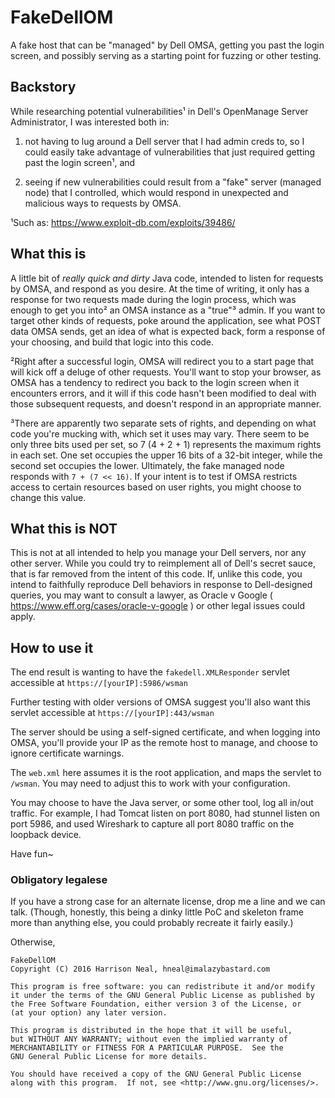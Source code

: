 # FakeDellOM
A fake host that can be "managed" by Dell OMSA, getting you past the login screen, and
possibly serving as a starting point for fuzzing or other testing.

## Backstory
While researching potential vulnerabilities¹ in Dell's OpenManage Server Administrator,
I was interested both in:

1. not having to lug around a Dell server that I had admin creds to, so I could easily
   take advantage of vulnerabilities that just required getting past the login screen¹,
   and
   
2. seeing if new vulnerabilities could result from a "fake" server (managed node) that
   I controlled, which would respond in unexpected and malicious ways to requests by OMSA.

¹Such as: https://www.exploit-db.com/exploits/39486/

## What this is
A little bit of _really quick and dirty_ Java code, intended to listen for requests by
OMSA, and respond as you desire.  At the time of writing, it only has a response for
two requests made during the login process, which was enough to get you into² an OMSA
instance as a "true"³ admin.  If you want to target other kinds of requests, poke
around the application, see what POST data OMSA sends, get an idea of what is expected
back, form a response of your choosing, and build that logic into this code.

²Right after a successful login, OMSA will redirect you to a start page that will
 kick off a deluge of other requests. You'll want to stop your browser, as OMSA has
 a tendency to redirect you back to the login screen when it encounters errors, and
 it will if this code hasn't been modified to deal with those subsequent requests,
 and doesn't respond in an appropriate manner.

³There are apparently two separate sets of rights, and depending on what code you're
 mucking with, which set it uses may vary.  There seem to be only three bits used per
 set, so 7 (4 + 2 + 1) represents the maximum rights in each set.  One set occupies
 the upper 16 bits of a 32-bit integer, while the second set occupies the lower.
 Ultimately, the fake managed node responds with `7 + (7 << 16)`.  If your intent is
 to test if OMSA restricts access to certain resources based on user rights, you might
 choose to change this value.

## What this is NOT
This is not at all intended to help you manage your Dell servers, nor any other server.
While you could try to reimplement all of Dell's secret sauce, that is far removed from
the intent of this code.  If, unlike this code, you intend to faithfully reproduce Dell
behaviors in response to Dell-designed queries, you may want to consult a lawyer, as
Oracle v Google ( https://www.eff.org/cases/oracle-v-google ) or other legal issues could
apply.

## How to use it
The end result is wanting to have the `fakedell.XMLResponder` servlet accessible at
`https://[yourIP]:5986/wsman`

Further testing with older versions of OMSA suggest you'll also want this servlet
accessible at `https://[yourIP]:443/wsman`

The server should be using a self-signed certificate, and when logging into OMSA,
you'll provide your IP as the remote host to manage, and choose to ignore certificate
warnings.

The `web.xml` here assumes it is the root application, and maps the servlet to `/wsman`.
You may need to adjust this to work with your configuration.

You may choose to have the Java server, or some other tool, log all in/out traffic. For
example, I had Tomcat listen on port 8080, had stunnel listen on port 5986, and used
Wireshark to capture all port 8080 traffic on the loopback device.

Have fun~

### Obligatory legalese

If you have a strong case for an alternate license, drop me a line and we can talk.
(Though, honestly, this being a dinky little PoC and skeleton frame more than anything
else, you could probably recreate it fairly easily.)

Otherwise,

    FakeDellOM
    Copyright (C) 2016 Harrison Neal, hneal@imalazybastard.com

    This program is free software: you can redistribute it and/or modify
    it under the terms of the GNU General Public License as published by
    the Free Software Foundation, either version 3 of the License, or
    (at your option) any later version.

    This program is distributed in the hope that it will be useful,
    but WITHOUT ANY WARRANTY; without even the implied warranty of
    MERCHANTABILITY or FITNESS FOR A PARTICULAR PURPOSE.  See the
    GNU General Public License for more details.

    You should have received a copy of the GNU General Public License
    along with this program.  If not, see <http://www.gnu.org/licenses/>.
